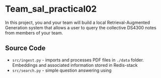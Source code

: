 # Team_sal_practical02
In this project, you and your team will build a local Retrieval-Augmented Generation system that allows a user to query the collective DS4300 notes from members of your team. 

## Source Code
- `src/ingest.py` - imports and processes PDF files in `./data` folder. Embeddings and associated information 
stored in Redis-stack
- `src/search.py` - simple question answering using 
